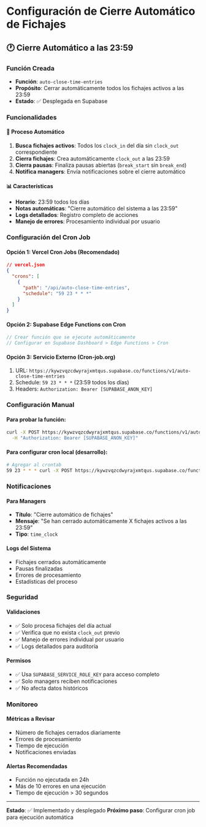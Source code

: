 # Configuración de Cierre Automático de Fichajes

## 🕐 Cierre Automático a las 23:59

### Función Creada
- **Función**: `auto-close-time-entries`
- **Propósito**: Cerrar automáticamente todos los fichajes activos a las 23:59
- **Estado**: ✅ Desplegada en Supabase

### Funcionalidades

#### 🔄 Proceso Automático
1. **Busca fichajes activos**: Todos los `clock_in` del día sin `clock_out` correspondiente
2. **Cierra fichajes**: Crea automáticamente `clock_out` a las 23:59
3. **Cierra pausas**: Finaliza pausas abiertas (`break_start` sin `break_end`)
4. **Notifica managers**: Envía notificaciones sobre el cierre automático

#### 📊 Características
- **Horario**: 23:59 todos los días
- **Notas automáticas**: "Cierre automático del sistema a las 23:59"
- **Logs detallados**: Registro completo de acciones
- **Manejo de errores**: Procesamiento individual por usuario

### Configuración del Cron Job

#### Opción 1: Vercel Cron Jobs (Recomendado)
```json
// vercel.json
{
  "crons": [
    {
      "path": "/api/auto-close-time-entries",
      "schedule": "59 23 * * *"
    }
  ]
}
```

#### Opción 2: Supabase Edge Functions con Cron
```typescript
// Crear función que se ejecute automáticamente
// Configurar en Supabase Dashboard > Edge Functions > Cron
```

#### Opción 3: Servicio Externo (Cron-job.org)
1. URL: `https://kywzvqzcdwyrajxmtqus.supabase.co/functions/v1/auto-close-time-entries`
2. Schedule: `59 23 * * *` (23:59 todos los días)
3. Headers: `Authorization: Bearer [SUPABASE_ANON_KEY]`

### Configuración Manual

#### Para probar la función:
```bash
curl -X POST https://kywzvqzcdwyrajxmtqus.supabase.co/functions/v1/auto-close-time-entries \
  -H "Authorization: Bearer [SUPABASE_ANON_KEY]"
```

#### Para configurar cron local (desarrollo):
```bash
# Agregar al crontab
59 23 * * * curl -X POST https://kywzvqzcdwyrajxmtqus.supabase.co/functions/v1/auto-close-time-entries
```

### Notificaciones

#### Para Managers
- **Título**: "Cierre automático de fichajes"
- **Mensaje**: "Se han cerrado automáticamente X fichajes activos a las 23:59"
- **Tipo**: `time_clock`

#### Logs del Sistema
- Fichajes cerrados automáticamente
- Pausas finalizadas
- Errores de procesamiento
- Estadísticas del proceso

### Seguridad

#### Validaciones
- ✅ Solo procesa fichajes del día actual
- ✅ Verifica que no exista `clock_out` previo
- ✅ Manejo de errores individual por usuario
- ✅ Logs detallados para auditoría

#### Permisos
- ✅ Usa `SUPABASE_SERVICE_ROLE_KEY` para acceso completo
- ✅ Solo managers reciben notificaciones
- ✅ No afecta datos históricos

### Monitoreo

#### Métricas a Revisar
- Número de fichajes cerrados diariamente
- Errores de procesamiento
- Tiempo de ejecución
- Notificaciones enviadas

#### Alertas Recomendadas
- Función no ejecutada en 24h
- Más de 10 errores en una ejecución
- Tiempo de ejecución > 30 segundos

---

**Estado**: ✅ Implementado y desplegado
**Próximo paso**: Configurar cron job para ejecución automática 